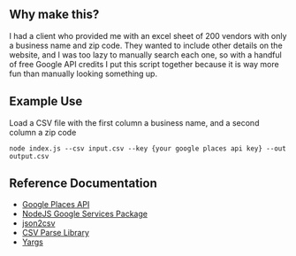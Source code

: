## Why make this?

I had a client who provided me with an excel sheet of 200 vendors with only a business name and zip code. They wanted to include other details on the website, and I was too lazy to manually search each one, so with a handful of free Google API credits I put this script together because it is way more fun than manually looking something up. 

## Example Use

Load a CSV file with the first column a business name, and a second column a zip code

```
node index.js --csv input.csv --key {your google places api key} --out output.csv
```

## Reference Documentation 

* [Google Places API](https://developers.google.com/places/web-service/search)
* [NodeJS Google Services Package](https://googlemaps.github.io/google-maps-services-js/)
* [json2csv](https://www.npmjs.com/package/json2csv)
* [CSV Parse Library](https://csv.js.org/parse/api/)
* [Yargs](https://github.com/yargs/yargs)